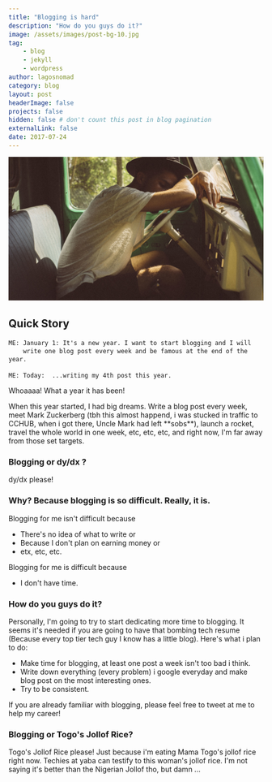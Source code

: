 ```yaml
---
title: "Blogging is hard"
description: "How do you guys do it?"
image: /assets/images/post-bg-10.jpg
tag: 
    - blog
    - jekyll
    - wordpress
author: lagosnomad
category: blog
layout: post
headerImage: false
projects: false
hidden: false # don't count this post in blog pagination
externalLink: false
date: 2017-07-24
---
```

![Blogging is hard](../assets/images/post-bg-10.jpg)

<h2 class="section-heading">Quick Story</h2>


```
ME: January 1: It's a new year. I want to start blogging and I will 
    write one blog post every week and be famous at the end of the year.

ME: Today:  ...writing my 4th post this year.
```

<p>Whoaaaa! What a year it has been!</p>

<p>
    When this year started, I had big dreams. Write a blog post every week, meet Mark Zuckerberg (tbh this almost happend, i was stucked in traffic to CCHUB, when i got there, Uncle Mark had left **sobs**), launch a rocket, travel the whole world in one week, etc, etc, etc, and right now, I'm far away from those set targets.
</p>

### Blogging or dy/dx ?
<p>
    dy/dx please! 
</p>


### Why? Because blogging is so difficult. Really, it is.
<p>
    Blogging for me isn't difficult because
    <ul>
        <li>There's no idea of what to write or</li>
        <li>Because I don't plan on earning money or</li>
        <li>etx, etc, etc.</li>
    </ul>
</p>
<p>
    Blogging for me is difficult because
    <ul>
        <li>I don't have time.</li>
    </ul>
</p>


### How do you guys do it?
<p>
Personally, I'm going to try to start dedicating more time to blogging. It seems it's 
needed if you are going to have that bombing tech resume (Because every top tier tech guy I know has a little blog).
Here's what i plan to do:
    <ul>
        <li>Make time for blogging, at least one post a week isn't too bad i think.</li>
        <li>Write down everything (every problem) i google everyday and make blog post on the most interesting ones.</li>
        <li>Try to be consistent.</li>
    </ul>
    If you are already familiar with blogging, please feel free to tweet at me to help my career!
</p>

### Blogging or Togo's Jollof Rice?
<p>
Togo's Jollof Rice please! Just because i'm eating Mama Togo's jollof rice right now.
Techies at yaba can testify to this woman's jollof rice.
I'm not saying it's better than the Nigerian Jollof tho, but damn ...
</p>